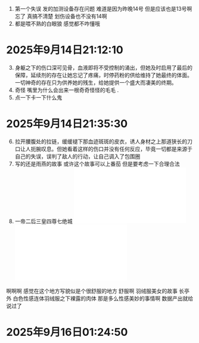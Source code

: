 1. 第一个失误 发的加测设备存在问题 难道是因为昨晚14号 但是应该也是13号啊 忘了 真搞不清楚 划伤设备也不没有14啊 
2. 都是喂不熟的白眼狼 感觉都不咋懂哦
# 2025年9月14日21:12:10
3. 身躯之下的伤口深可见骨，血液即将不受控制的涌出，但她及时启用了最后的保障，延续剂的存在让她忘记了疼痛，时停药粉的供给维持了她最终的体面。一切神奇的存在只为供养她的残生，给她提供一个盛大而凄美的终期。
4. 奇怪 嘴里为什么会出来一根奇奇怪怪的毛毛 .
5. 点一下卡一下什么鬼 
# 2025年9月14日21:35:30
6. 拉开腰腹处的拉链，缓缓褪下那血迹斑斑的皮衣，诱人身材之上那道狭长的刀口让人扼腕叹息。但她看着这样的伤口并没有任何反应，毕竟一切都是来源于自己的失误，误判了敌人的行动，让自己调入了包围圈
7. 写的还是雨燕的故事 或许这个故事可以上番茄 但是要考虑一下合理合法
8. 一帝二后三皇四尊七绝城
![](../0826/233.md)
![](../0827/235-TBD.md)


啊啊啊
感觉在这个地方写貌似是个很舒服的地方
舒服啊 
羽绒服美女的故事 
长亭外
白色性感连体羽绒服之下裸露的肉体 那是多么性感美妙的事情啊
数据产出就给说过了

# 2025年9月16日01:24:50
